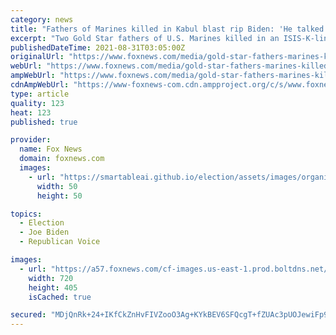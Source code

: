 ```yaml
---
category: news
title: "Fathers of Marines killed in Kabul blast rip Biden: 'He talked more about his son than my son'"
excerpt: "Two Gold Star fathers of U.S. Marines killed in an ISIS-K-linked blast in Kabul amid President Joe Biden's Afghanistan withdrawal process lambasted the Delaware Democrat for acting selfish in their interactions on \"Hannity."
publishedDateTime: 2021-08-31T03:05:00Z
originalUrl: "https://www.foxnews.com/media/gold-star-fathers-marines-killed-kabul-biden"
webUrl: "https://www.foxnews.com/media/gold-star-fathers-marines-killed-kabul-biden"
ampWebUrl: "https://www.foxnews.com/media/gold-star-fathers-marines-killed-kabul-biden.amp"
cdnAmpWebUrl: "https://www-foxnews-com.cdn.ampproject.org/c/s/www.foxnews.com/media/gold-star-fathers-marines-killed-kabul-biden.amp"
type: article
quality: 123
heat: 123
published: true

provider:
  name: Fox News
  domain: foxnews.com
  images:
    - url: "https://smartableai.github.io/election/assets/images/organizations/foxnews.com-50x50.jpg"
      width: 50
      height: 50

topics:
  - Election
  - Joe Biden
  - Republican Voice

images:
  - url: "https://a57.foxnews.com/cf-images.us-east-1.prod.boltdns.net/v1/static/694940094001/d991ec1e-5859-46da-8c3c-872c43e61a30/60f7fd46-07b2-438b-8ad7-ef20f925fc19/1280x720/match/720/405/image.jpg?ve=1&tl=1"
    width: 720
    height: 405
    isCached: true

secured: "MDjQnRk+24+IKfCkZnHvFIVZooO3Ag+KYkBEV6SFQcgT+fZUAc3pUOJewiFp9S0sOmChcPhclEusPvYVtm2fK6J5K+tiQg4tQ+9qMjhw3bph6lUR4xyq4FAG0xzF03d9JgmNjKqpd/oaDd6GZORqM/K7pHsxO3Ma9cX7N8y2qGzTk/nisuvyUEvJouY/OtHDKUuQLD+ts4OSpZDqFwW+k3KJUegYi2+vXo7QrINGITGEsHO/ghG+FSdhKiunjiv6/z9Wyjp2Yx4yXIrIm84HMDuwPKeyk8aiT3sgd/Q8Kpw3KTS/sOLV3KBb5oTznHz+jeQMae5BccAzSJjxfOU9ckg/2Ct29sQBiH5Bs44/eZg=;oD6dlsOolimE9Vz7T8OL/A=="
---
```


